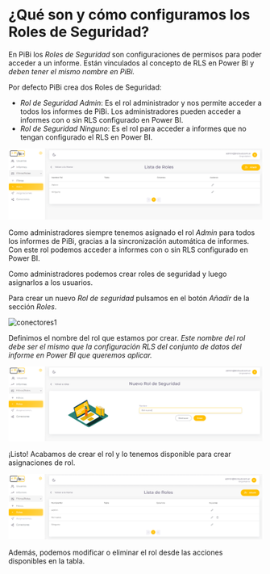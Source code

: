 # ¿Qué son y cómo configuramos los Roles de Seguridad? 

En PiBi los *Roles de Seguridad* son configuraciones de permisos para poder acceder a un informe. Están vinculados al concepto de RLS en Power BI y *deben tener el mismo nombre en PiBi.* 

Por defecto PiBi crea dos Roles de Seguridad:
- *Rol de Seguridad Admin*: Es el rol administrador y nos permite acceder a todos los informes de PiBi. Los administradores pueden acceder a informes con o sin RLS configurado en Power BI. 
- *Rol de Seguridad Ninguno*: Es el rol para acceder a informes que no tengan configurado el RLS en Power BI. 

![conectores1](Media/Roles/roles%20defecto.png)

Como administradores siempre tenemos asignado el rol *Admin* para todos los informes de PiBi, gracias a la sincronización automática de informes. Con este rol podemos acceder a informes con o sin RLS configurado en Power BI. 

Como administradores podemos crear roles de seguridad y luego asignarlos a los usuarios. 

Para crear un nuevo *Rol de seguridad* pulsamos en el botón *Añadir* de la sección *Roles*. 

![conectores1](Media/Roles/roles%20a%C3%B1adir.png)

Definimos el nombre del rol que estamos por crear. *Este nombre del rol debe ser el mismo que la configuración RLS del conjunto de datos del informe en Power BI que queremos aplicar.*

![conectores1](Media/Roles/Rol%20nombre.PNG)

¡Listo! Acabamos de crear el rol y lo tenemos disponible para crear asignaciones de rol.

![conectores1](Media/Roles/rol%20nuevo%20tabla.PNG)

Además, podemos modificar o eliminar el rol desde las acciones disponibles en la tabla.

